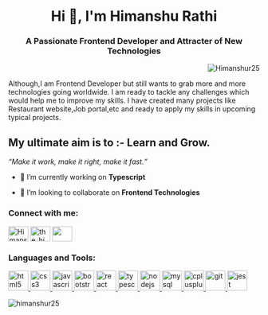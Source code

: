 <h1 align="center">Hi 👋, I'm Himanshu Rathi</h1>
<h3 align="center">A Passionate Frontend Developer and Attracter of New Technologies</h3>
<p align="right"> <img src="https://komarev.com/ghpvc/?username=Himanshur25&label=Profile%20views&color=0e75b6&style=flat" alt="Himanshur25" /> </p>
Although,I am Frontend Developer but still wants to grab more and more technologies going worldwide.
I am ready to tackle any challenges which would help me to improve my skills.
I have created many projects like Restaurant website,Job portal,etc and ready to apply my skills in upcoming typical projects.<br/>

<h2>My ultimate aim is to :-<b> Learn and Grow.</b></h2>
<i><q>Make it work, make it right, make it fast.</q></i>

- 🔭 I’m currently working on **Typescript**

- 👯 I’m looking to collaborate on **Frontend Technologies**
<h3 align="left">Connect with me:</h3>
<p align="left" >
<a href="https://www.linkedin.com/in/hmanshu-rathi-5882b9208/" target="blank"><img align="center" src="https://img.icons8.com/color/256/linkedin-2.png" alt="Himanshu" height="30" width="40" /></a>
<a href="https://www.instagram.com/the_himanshu_rathi/" target="blank"><img align="center" src="https://www.businessinsider.in/photo/92523546/best-apps-for-instagram-hashtags-and-captions.jpg?imgsize=25672" alt="the_himanshu_rathi" height="30" width="40" /></a>
 <a href="mailto:himanshu25rathi" target="blank"><img align="center" src="https://cdn4.iconfinder.com/data/icons/social-media-logos-6/512/112-gmail_email_mail-512.png" height="30" width="40" /></a>
</p>

<h3 align="left">Languages and Tools:</h3>
<p align="left">
  <a href="https://www.w3.org/html/" target="_blank" rel="noreferrer"> <img src="https://techbeacon.com/sites/default/files/styles/social/public/html5-mobile-app-native-hybrid-pros-cons.jpg?itok=R3pMKIzh" alt="html5" width="40" height="40"/> </a><a href="https://www.w3schools.com/css/" target="_blank" rel="noreferrer"> <img src="https://colorlib.com/wp/wp-content/uploads/sites/2/creative-css3-tutorials.jpg" alt="css3" width="40" height="40"/> </a> <a href="https://developer.mozilla.org/en-US/docs/Web/JavaScript" target="_blank" rel="noreferrer"> <img src="https://repository-images.githubusercontent.com/200666631/0060c080-d060-11ea-9698-98d89d68fc6d" alt="javascript" width="40" height="40"/> </a><a href="https://getbootstrap.com" target="_blank" rel="noreferrer"> <img src="https://getbootstrap.com/docs/5.3/assets/brand/bootstrap-logo-shadow.png" alt="bootstrap" width="40" height="40"/> </a> <a href="https://reactjs.org/" target="_blank" rel="noreferrer"> <img src="https://repository-images.githubusercontent.com/410214337/070f2aba-d9d6-4699-b887-9a0f29015b1b" alt="react" width="40" height="40"/> </a><a href="https://www.typescriptlang.org/" target="_blank" rel="noreferrer"> <img src="https://upload.wikimedia.org/wikipedia/commons/f/f5/Typescript.svg" alt="typescript" width="40" height="40"/> </a><a href="https://nodejs.org" target="_blank" rel="noreferrer"> <img src="https://www.devteam.space/wp-content/uploads/2022/05/nodejs.jpg" alt="nodejs" width="40" height="40"/> </a> <a href="https://www.mysql.com/" target="_blank" rel="noreferrer"> <img src="https://static.javatpoint.com/mysql/images/mysql-tutorial.png" alt="mysql" width="40" height="40"/> </a> <a href="https://www.w3schools.com/cpp/" target="_blank" rel="noreferrer"> <img src="https://styles.redditmedia.com/t5_2qi27/styles/communityIcon_c6mtvgj38ki31.jpg" alt="cplusplus" width="40" height="40"/> </a>  <a href="https://git-scm.com/" target="_blank" rel="noreferrer"> <img src="https://www.vectorlogo.zone/logos/git-scm/git-scm-icon.svg" alt="git" width="40" height="40"/> </a>  <a href="https://jestjs.io" target="_blank" rel="noreferrer"> <img src="https://www.vectorlogo.zone/logos/jestjsio/jestjsio-icon.svg" alt="jest" width="40" height="40"/> </a>   </p>

<p><img align="left" src="https://github-readme-stats.vercel.app/api/top-langs?username=vinayakSuthar&show_icons=true&locale=en&layout=compact" alt="himanshur25" /></p>

